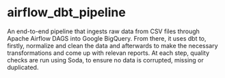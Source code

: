 # airflow_dbt_pipeline
 An end-to-end pipeline that ingests raw data from CSV files through Apache Airflow DAGS into Google BigQuery. From there, it uses dbt to, firstly, normalize and clean the data and afterwards to make the necessary transformations and come up with relevan reports. At each step, quality checks are run using Soda, to ensure no data is corrupted, missing or duplicated. 
